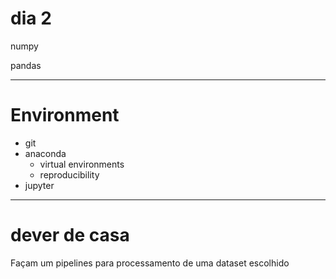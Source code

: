# dia 2

numpy

pandas

---

# Environment

* git
* anaconda
  - virtual environments
  - reproducibility
* jupyter

---

# dever de casa

Façam um pipelines para processamento de uma dataset escolhido
